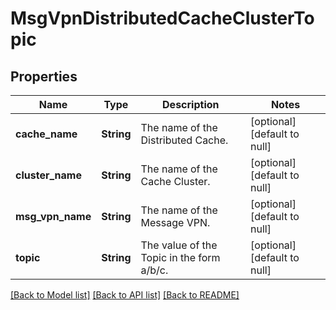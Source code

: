 # MsgVpnDistributedCacheClusterTopic

## Properties
Name | Type | Description | Notes
------------ | ------------- | ------------- | -------------
**cache_name** | **String** | The name of the Distributed Cache. | [optional] [default to null]
**cluster_name** | **String** | The name of the Cache Cluster. | [optional] [default to null]
**msg_vpn_name** | **String** | The name of the Message VPN. | [optional] [default to null]
**topic** | **String** | The value of the Topic in the form a/b/c. | [optional] [default to null]

[[Back to Model list]](../README.md#documentation-for-models) [[Back to API list]](../README.md#documentation-for-api-endpoints) [[Back to README]](../README.md)


